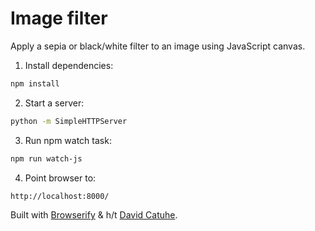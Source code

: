 # Image filter

Apply a sepia or black/white filter to an image using JavaScript canvas.

1) Install dependencies:
```sh
npm install
```

2) Start a server:
```sh
python -m SimpleHTTPServer
```

3) Run npm watch task:
```sh
npm run watch-js
```

4) Point browser to:
```sh
http://localhost:8000/
```

Built with [Browserify](browserify.org) & h/t [David Catuhe](https://twitter.com/deltakosh).
